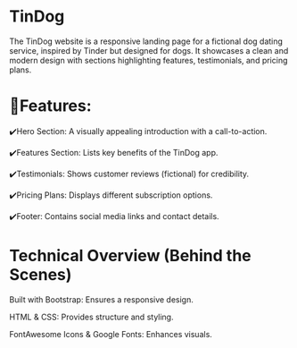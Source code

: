 # TinDog
The TinDog website is a responsive landing page for a fictional dog dating service, inspired by Tinder but designed for dogs. It showcases a clean and modern design with sections highlighting features, testimonials, and pricing plans.

# 🔹Features:

✔️Hero Section: A visually appealing introduction with a call-to-action.

✔️Features Section: Lists key benefits of the TinDog app.

✔️Testimonials: Shows customer reviews (fictional) for credibility.

✔️Pricing Plans: Displays different subscription options.

✔️Footer: Contains social media links and contact details.

# Technical Overview (Behind the Scenes)

Built with Bootstrap: Ensures a responsive design.

HTML & CSS: Provides structure and styling.

FontAwesome Icons & Google Fonts: Enhances visuals.

